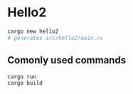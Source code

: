 # Hello2

```bash
cargo new hello2
# generates src/hello2/main.rs
```

## Comonly used commands

```bash
cargo run
cargo build
```